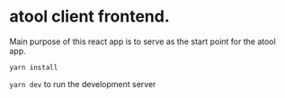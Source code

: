 atool client frontend.
===============

Main purpose of this react app is to serve as the start point for the atool app. 

``yarn install`` 

``yarn dev`` to run the development server

